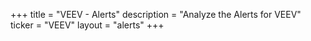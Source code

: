 +++
title = "VEEV - Alerts"
description = "Analyze the Alerts for VEEV"
ticker = "VEEV"
layout = "alerts"
+++

